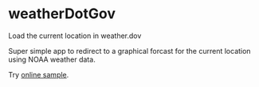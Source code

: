 # weatherDotGov
Load the current location in weather.dov

Super simple app to redirect to a graphical forcast for the current location using NOAA weather data.

Try [online sample](https://jamesmikesell.github.io/weatherDotGov).
